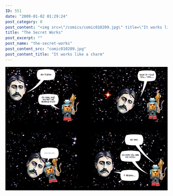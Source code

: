 ```yaml
---
ID: 551
date: "2009-01-02 01:29:24"
post_category: 0
post_content: "<img src=\"/comics/comic010209.jpg\" title=\"It works like a charm\" />"
title: "The Secret Works"
post_excerpt: ""
post_name: "the-secret-works"
post_content_src: "comic010209.jpg"
post_content_title: "It works like a charm"
---
```



[![It works like a charm](/comics-hi-res/comic010209.jpg)](/comics-hi-res/comic010209.jpg "It works like a charm")
